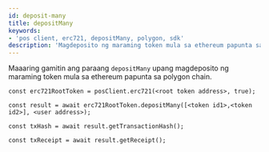 ```yaml
---
id: deposit-many
title: depositMany
keywords:
- 'pos client, erc721, depositMany, polygon, sdk'
description: 'Magdeposito ng maraming token mula sa ethereum papunta sa polygon chain.'
---
```


Maaaring gamitin ang paraang `depositMany` upang magdeposito ng maraming token mula sa ethereum papunta sa polygon chain.

```
const erc721RootToken = posClient.erc721(<root token address>, true);

const result = await erc721RootToken.depositMany([<token id1>,<token id2>], <user address>);

const txHash = await result.getTransactionHash();

const txReceipt = await result.getReceipt();

```

